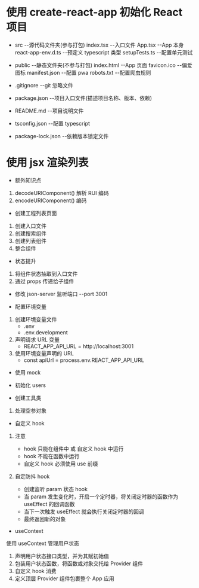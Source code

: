 # 使用 create-react-app 初始化 React 项目

- src --源代码文件夹(参与打包)
  index.tsx --入口文件
  App.tsx --App 本身
  react-app-env.d.ts --预定义 typescript 类型
  setupTests.ts --配置单元测试
- public --静态文件夹(不参与打包)
  index.html --App 页面
  favicon.ico --偏爱图标
  manifest.json --配置 pwa
  robots.txt --配置爬虫规则

- .gitignore --git 忽略文件

- package.json --项目入口文件(描述项目名称、版本、依赖)

- README.md --项目说明文件

- tsconfig.json --配置 typescript

- package-lock.json --依赖版本锁定文件

# 使用 jsx 渲染列表

- 额外知识点

1. decodeURIComponent() 解析 RUI 编码
2. encodeURIComponent() 编码

- 创建工程列表页面

1. 创建入口文件
2. 创建搜索组件
3. 创建列表组件
4. 整合组件

- 状态提升

1. 将组件状态抽取到入口文件
2. 通过 props 传递给子组件

- 修改 json-server 监听端口
  --port 3001

- 配置环境变量

1. 创建环境变量文件
   - .env
   - .env.development
2. 声明请求 URL 变量
   - REACT_APP_API_URL = http://localhost:3001
3. 使用环境变量声明的 URL
   - const apiUrl = process.env.REACT_APP_API_URL

- 使用 mock

- 初始化 users

- 创建工具类

1. 处理空参对象

- 自定义 hook

1. 注意

   - hook 只能在组件中 或 自定义 hook 中运行
   - hook 不能在函数中运行
   - 自定义 hook 必须使用 use 前缀

2. 自定防抖 hook
   - 创建监听 param 状态 hook
   - 当 param 发生变化时，开启一个定时器，将关闭定时器的函数作为 useEffect 的回调函数
   - 当下一次触发 useEffect 就会执行关闭定时器的回调
   - 最终返回新的对象

- useContext

使用 useContext 管理用户状态

1. 声明用户状态接口类型，并为其赋初始值
2. 包装用户状态函数，将函数或对象交托给 Provider 组件
3. 自定义 hook 消费
4. 定义顶层 Provider 组件包裹整个 App 应用
